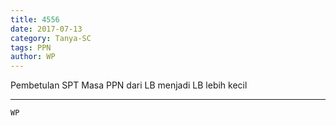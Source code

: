 ```yaml
---
title: 4556
date: 2017-07-13
category: Tanya-SC
tags: PPN
author: WP
---
```


Pembetulan SPT Masa PPN dari LB menjadi LB lebih kecil

---



`WP`

